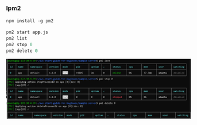 ### lpm2

```c
npm install -g pm2
```
```c
pm2 start app.js
pm2 list
pm2 stop 0
pm2 delete 0
```

<img src="./pm2-1.png" alt="pm2" />
